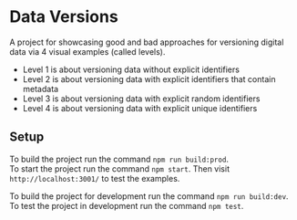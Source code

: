# Data Versions
A project for showcasing good and bad approaches for versioning digital data via 4 visual examples (called levels).

- Level 1 is about versioning data without explicit identifiers
- Level 2 is about versioning data with explicit identifiers that contain metadata
- Level 3 is about versioning data with explicit random identifiers
- Level 4 is about versioning data with explicit unique identifiers


## Setup
To build the project run the command `npm run build:prod`.  
To start the project run the command `npm start`.
Then visit `http://localhost:3001/` to test the examples.

To build the project for development run the command `npm run build:dev`.  
To test the project in development run the command `npm test`. 